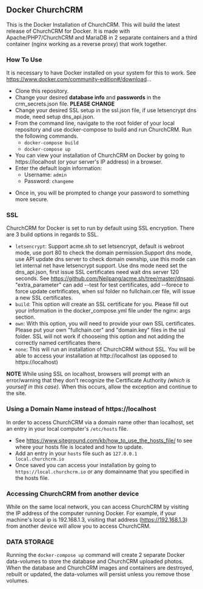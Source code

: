 ## Docker ChurchCRM

This is the Docker Installation of ChurchCRM. This will build the latest release of ChurchCRM for Docker. It is made with Apache/PHP7/ChurchCRM and MariaDB in 2 separate containers and a third container (nginx working as a reverse proxy) that work together.

### How To Use

It is necessary to have Docker installed on your system for this to work. See https://www.docker.com/community-edition#/download...

* Clone this repository.
* Change your desired **database info** and **passwords** in the crm_secrets.json file. **PLEASE CHANGE**
* Change your desired SSL setup in the ssl.json file, if use letsencrypt dns mode, need setup dns_api.json.
* From the command line, navigate to the root folder of your local repository and use docker-compose to build and run ChurchCRM. Run the following commands.
    - `docker-compose build`
    - `docker-compose up`
* You can view your installation of ChurchCRM on Docker by going to https://localhost (or your server's IP address) in a browser.
* Enter the default login information:
    - Username: `admin`
    - Password: `changeme`
- Once in, you will be prompted to change your password to something more secure.

### SSL

ChurchCRM for Docker is set to run by default using SSL encryption. There are 3 build options in regards to SSL.

* `letsencrypt`: Support acme.sh to set letsencrypt, default is webroot mode, use port 80 to check the domain permission.Support dns mode, use API update dns server to check domain ownship, use this mode can let internal net have letsencrypt support. Use dns mode need set the dns_api.json, first issue SSL certificates need wait dns server 120 seconds. See https://github.com/Neilpang/acme.sh/tree/master/dnsapi. "extra_parameter" can add --test for test certificates, add --forece to force update certrificates, when ssl folder no fullchain.cer file, will issue a new SSL certificates.
* `build`: This option will create an SSL certificate for you. Please fill out your information in the docker_compose.yml file under the nginx: args section.
* `own`: With this option, you will need to provide your own SSL certificates. Please put your own "fullchain.cer" and "domain.key" files in the ssl folder. SSL will not work if chooseing this option and not adding the correctly named certificates there.
* `none`: This will run an installation of ChurchCRM without SSL. You will be able to access your installation at http://localhost (as opposed to https://localhost)

**NOTE** While using SSL on localhost, browsers will prompt with an error/warning that they don't recognize the Certificate Authority *(which is yourself in this case)*. When this occurs, allow the exception and continue to the site.

### Using a Domain Name instead of https://localhost

In order to access ChurchCRM via a domain name other than localhost, set an entry in your local computer's `/etc/hosts` file.

* See https://www.siteground.com/kb/how_to_use_the_hosts_file/ to see where your hosts file is located and how to update.
* Add an entry in your `hosts` file such as `127.0.0.1     local.churchcrm.io`
* Once saved you can access your installation by going to `https://local.churchcrm.io` or any domainname that you specified in the hosts file.

### Accessing ChurchCRM from another device

While on the same local network, you can access ChurchCRM by visiting the IP address of the computer running Docker. For example, if your machine's local ip is 192.168.1.3, visiting that address (https://192.168.1.3) from another device will allow you to access ChurchCRM.

### DATA STORAGE

Running the `docker-compose up` command will create 2 separate Docker data-volumes to store the database and ChurchCRM uploaded photos. When the database and ChurchCRM images and containers are destroyed, rebuilt or updated, the data-volumes will persist unless you remove those volumes.
